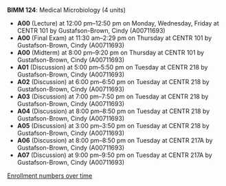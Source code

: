 **BIMM 124**: Medical Microbiology (4 units)

- **A00** (Lecture) at 12:00 pm–12:50 pm on Monday, Wednesday, Friday at CENTR 101 by Gustafson-Brown, Cindy (A00711693)
- **A00** (Final Exam) at 11:30 am–2:29 pm on Thursday at CENTR 101 by Gustafson-Brown, Cindy (A00711693)
- **A00** (Midterm) at 8:00 pm–9:20 pm on Thursday at CENTR 101 by Gustafson-Brown, Cindy (A00711693)
- **A01** (Discussion) at 5:00 pm–5:50 pm on Tuesday at CENTR 218 by Gustafson-Brown, Cindy (A00711693)
- **A02** (Discussion) at 6:00 pm–6:50 pm on Tuesday at CENTR 218 by Gustafson-Brown, Cindy (A00711693)
- **A03** (Discussion) at 7:00 pm–7:50 pm on Tuesday at CENTR 218 by Gustafson-Brown, Cindy (A00711693)
- **A04** (Discussion) at 8:00 pm–8:50 pm on Tuesday at CENTR 218 by Gustafson-Brown, Cindy (A00711693)
- **A05** (Discussion) at 3:00 pm–3:50 pm on Tuesday at CENTR 218 by Gustafson-Brown, Cindy (A00711693)
- **A06** (Discussion) at 8:00 pm–8:50 pm on Tuesday at CENTR 217A by Gustafson-Brown, Cindy (A00711693)
- **A07** (Discussion) at 9:00 pm–9:50 pm on Tuesday at CENTR 217A by Gustafson-Brown, Cindy (A00711693)

[Enrollment numbers over time](./BIMM124.tsv)
